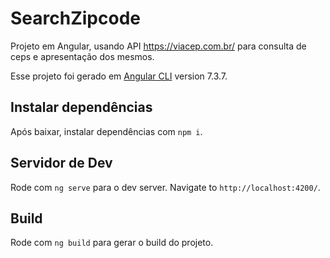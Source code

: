 # SearchZipcode

Projeto em Angular, usando API https://viacep.com.br/ para consulta de ceps e apresentação dos mesmos.

Esse projeto foi gerado em [Angular CLI](https://github.com/angular/angular-cli) version 7.3.7.

## Instalar dependências

Após baixar, instalar dependências com `npm i`.

## Servidor de Dev

Rode com `ng serve` para o dev server. Navigate to `http://localhost:4200/`. 

## Build

Rode com `ng build` para gerar o build do projeto. 

